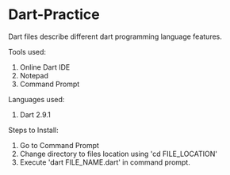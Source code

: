 # Dart-Practice
Dart files describe different dart programming language features.

Tools used:
1. Online Dart IDE
2. Notepad
3. Command Prompt

Languages used:
1. Dart 2.9.1

Steps to Install:
1. Go to Command Prompt
2. Change directory to files location using 'cd FILE_LOCATION'
3. Execute 'dart FILE_NAME.dart' in command prompt.
